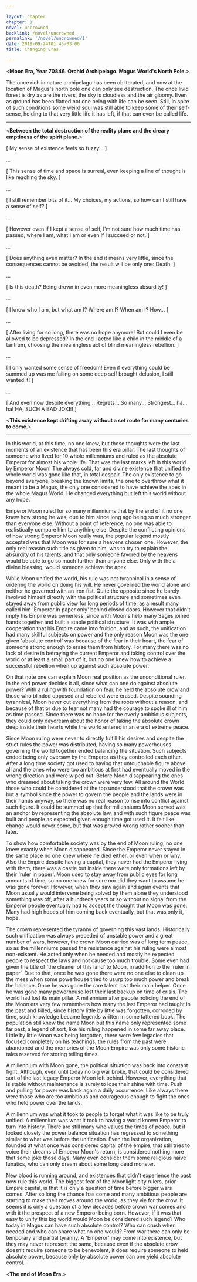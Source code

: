```yaml
---

layout: chapter
chapter: 1 
novel: uncrowned 
backlink: /novel/uncrowned 
permalink: '/novel/uncrowned/1' 
date: 2019-09-24T01:45-03:00 
title: Changing Eras

---
```


<**Moon Era, Year 70846. Orchid Archipelago. Magus World's North Pole.**> 

The once rich in nature archipelago has been obliterated, and now at the location of Magus's north pole one can only see destruction. The once livid forest is dry as are the rivers, the sky is cloudless and the air gloomy. Even as ground has been flatted not one being with life can be seen. Still, in spite of such conditions some weird soul was still able to keep some of their self-sense, holding to that very little life it has left, if that can even be called life.

---

<**Between the total destruction of the reality plane and the dreary emptiness of the spirit plane.**>

[ My sense of existence feels so fuzzy... ]

...

[ This sense of time and space is surreal, even keeping a line of thought is like reaching the sky. ]

...

[ I still remember bits of it... My choices, my actions, so how can I still have a sense of self? ]

...

[ However even if I kept a sense of self, I'm not sure how much time has passed, where I am, what I am or even if I succeed or not. ]

...

[ Does anything even matter? In the end it means very little, since the consequences cannot be avoided, the result will be only one: Death. ]

...

[ Is this death? Being drown in even more meaningless absurdity! ]

...

[ I know who I am, but what am I? Where am I? When am I? How... ]

...

[ After living for so long, there was no hope anymore! But could I even be allowed to be depressed? In the end I acted like a child in the middle of a tantrum, choosing the meaningless act of blind meaningless rebellion. ]

...

[ I only wanted some sense of freedom! Even if everything could be summed up was me failing on some deep self brought delusion, I still wanted it! ]

...

[ And even now despite everything... Regrets... So many... Strongest... ha... ha! HA, SUCH A BAD JOKE! ]

<**This existence kept drifting away without a set route for many centuries to come.**>

---

In this world, at this time, no one knew, but those thoughts were the last moments of an existence that has been this era pillar. The last thoughts of someone who lived for 10 whole millenniums and ruled as the absolute Emperor for almost his whole life. That was the last marks left in this world by Emperor Moon! The always cold, far and divine existence that unified the whole world was gone like that, in total despair. The only existence to go beyond everyone, breaking the known limits, the one to overthrow what it meant to be a Magus, the only one considered to have achieve the apex in the whole Magus World. He changed everything but left this world without any hope.

Emperor Moon ruled for so many millenniums that by the end of it no one knew how strong he was, due to him since long ago being so much stronger than everyone else. Without a point of reference, no one was able to realistically compare him to anything else. Despite the conflicting opinions of how strong Emperor Moon really was, the popular legend mostly accepted was that Moon was for sure a heavens chosen one. However, the only real reason such title as given to him, was to try to explain the absurdity of his talents, and that only someone favored by the heavens would be able to go so much further than anyone else. Only with the a divine blessing, would someone achieve the apex. 

While Moon unified the world, his rule was not tyrannical in a sense of ordering the world on doing his will. He never governed the world alone and neither he governed with an iron fist. Quite the opposite since he barely involved himself directly with the political structure and sometimes even stayed away from public view for long periods of time, as a result many called him 'Emperor in paper only' behind closed doors. However that didn't imply his Empire was ownerless, since with Moon's help many Sages joined hands together and built a stable political structure. It was with ample cooperation that his Empire came into fruition, and as such, the unification had many skillful subjects on power and the only reason Moon was the one given 'absolute control' was because of the fear in their heart, the fear of someone strong enough to erase them from history. For many there was no lack of desire in betraying the current Emperor and taking control over the world or at least a small part of it, but no one knew how to achieve a successful rebellion when up against such absolute power.

On that note one can explain Moon real position as the unconditional ruler. In the end power decides it all, since what can one do against absolute power? With a ruling with foundation on fear, he held the absolute crow and those who blinded opposed and rebelled were erased. Despite sounding tyrannical, Moon never cut everything from the roots without a reason, and because of that or due to fear not many had the courage to spoke ill of him as time passed. Since there was no hope for the overly ambitious subjects, they could only daydream about the honor of taking the absolute crown deep inside their hearts while the world entered in an era of extreme peace.

Since Moon ruling were never to directly fulfill his desires and despite the strict rules the power was distributed, having so many powerhouses governing the world together ended balancing the situation. Such subjects ended being only oversaw by the Emperor as they controlled each other. After a long time society got used to having that untouchable figure above all and the ones who were too ambitious at first had eventually moved in the wrong direction and were wiped out. Before Moon disappearing the ones who dreamed about taking the crown were very few. All around the World those who could be considered at the top understood that the crown was but a symbol since the power to govern the people and the lands were in their hands anyway, so there was no real reason to rise into conflict against such figure. It could be summed up that for millenniums Moon served was an anchor by representing the absolute law, and with such figure peace was built and people as expected given enough time got used it. It felt like change would never come, but that was proved wrong rather sooner than later.

To show how comfortable society was by the end of Moon ruling, no one knew exactly when Moon disappeared. Since the Emperor never stayed in the same place no one knew where he died either, or even when or why. Also the Empire despite having a capital, they never had the Emperor living with them, there was a castle but inside there were only formations left by their 'ruler in paper'. Moon used to stay away from public eyes for long amounts of time, so no one knew for sure nor did they want to assume he was gone forever. However, when they saw again and again events that Moon usually would intervene being solved by them alone they understood something was off, after a hundreds years or so without no signal from the Emperor people eventually had to accept the thought that Moon was gone. Many had high hopes of him coming back eventually, but that was only it, hope.

The crown represented the tyranny of governing this vast lands. Historically such unification was always preceded of unstable power and a great number of wars, however, the crown Moon carried was of long term peace, so as the millenniums passed the resistance against his ruling were almost non-existent. He acted only when he needed and mostly he expected people to respect the laws and not cause too much trouble. Some even had given the title of 'the cleaner of this land' to Moon, in addition to the 'ruler in paper'. Due to that, once he was gone there were no one else to clean up the mess when some powerhouse tried to usurp too much power and break the balance. Once he was gone the rare talent lost their main helper. Once he was gone many powerhouse lost their last backup on time of crisis. The world had lost its main pillar. A millennium after people noticing the end of the Moon era very few remembers how many the last Emperor had taught in the past and killed, since history little by little was forgotten, corroded by time, such knowledge became legends written in some tattered book. The population still knew the name Moon but this name only represented some far past, a legend of sort, like his ruling happened in some far away place. Little by little Moon was being forgotten, there were few legacies that focused completely on his teachings, the rules from the past were abandoned and the memories of the Moon Empire was only some historic tales reserved for storing telling times.

A millennium with Moon gone, the political situation was back into constant fight. Although, even until today no big war broke, that could be considered sort of the last legacy Emperor Moon left behind. However, everything that is stable without maintenance is surely to lose their shine with time. Push and pulling for power was back again a daily occurrence. Like always there were those who are too ambitious and courageous enough to fight the ones who held power over the lands.

A millennium was what it took to people to forget what it was like to be truly unified. A millennium was what it took to having a world known Emperor to turn into history. There are still many who values the times of peace, but if looked closely the power balance situation has regressed to something similar to what was before the unification. Even the last organization, founded at what once was considered capital of the empire, that still tries to voice their dreams of Emperor Moon's return, is considered nothing more that some joke those days. Many even consider them some religious naive lunatics, who can only dream about some long dead monster. 

New blood is running around, and existences that didn't experience the past now rule this world. The biggest fear of the Moonlight city rulers, prior Empire capital, is that it is only a question of time before bigger wars comes. After so long the chance has come and many ambitious people are starting to make their moves around the world, as they vie for the crow. It seems it is only a question of a few decades before crown war comes and with it the prospect of a new Emperor being born. However, if it was that easy to unify this big world would Moon be considered such legend? Who today in Magus can have such absolute control? Who can crush when needed and who can share what no one would? From war there can only be temporary and partial tyranny. A 'Emperor' may come into existence, but they may never represent the same, because even if the absolute crow doesn't require someone to be benevolent, it does require someone to held absolute power, because only by absolute power can one yield absolute control. 

<**The end of Moon Era.**>
